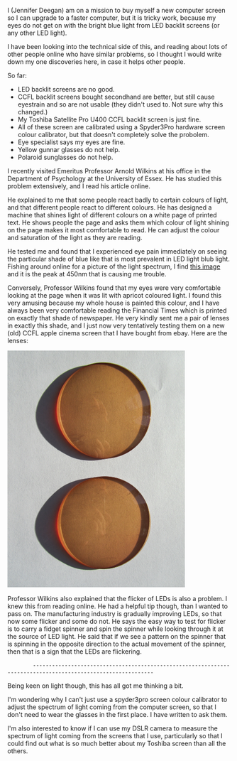 
I (Jennifer Deegan) am on a mission to buy myself a new computer screen so I can upgrade to a faster computer, but it is tricky work, because my eyes do not get on with the bright blue light from LED backlit screens (or any other LED light). 

I have been looking into the technical side of this, and reading about lots of other people online who have similar problems, so I thought I would write down my one discoveries here, in case it helps other people. 

So far:

- LED backlit screens are no good.
- CCFL backlit screens bought secondhand are better, but still cause eyestrain and so are not usable (they didn't used to. Not sure why this changed.)
- My Toshiba Satellite Pro U400 CCFL backlit screen is just fine. 
- All of these screen are calibrated using a Spyder3Pro hardware screen colour calibrator, but that doesn't completely solve the probolem.
- Eye specialist says my eyes are fine. 
- Yellow gunnar glasses do not help. 
- Polaroid sunglasses do not help. 

I recently visited Emeritus Professor Arnold Wilkins at his office in the Department of Psychology at the University of Essex. He has studied this problem extensively, and I read his <a hred="https://theconversation.com/the-scientific-reason-you-dont-like-led-bulbs-and-the-simple-way-to-fix-them-81639"> article</a> online.

He explained to me that some people react badly to certain colours of light, and that different people react to different colours. He has designed a machine that shines light of different colours on a white page of printed text. He shows people the page and asks them which colour of light shining on the page makes it most comfortable to read. He can adjust the colour and saturation of the light as they are reading. 

He tested me and found that I experienced eye pain immediately on seeing the particular shade of blue like that is most prevalent in LED light blub light. Fishing around online for a picture of the light spectrum, I find <a href="https://i.stack.imgur.com/lkyXG.png"> this image</a> and it is the peak at 450nm that is causing me trouble. 

Conversely, Professor Wilkins found that my eyes were very comfortable looking at the page when it was lit with apricot coloured light. I found this very amusing because my whole house is painted this colour, and I have always been very comfortable reading the Financial Times which is printed on exactly that shade of newspaper. He very kindly sent me a pair of lenses in exactly this shade, and I just now very tentatively testing them on a new (old) CCFL apple cinema screen that I have bought from ebay. Here are the lenses:


<img src="images/lenses.JPG" width="400" alt="image"/>

Professor Wilkins also explained that the flicker of LEDs is also a problem. I knew this from reading online. He had a helpful tip though, than I wanted to pass on. The manufacturing industry is gradually improving LEDs, so that now some flicker and some do not. He says the easy way to test for flicker is to carry a fidget spinner and spin the spinner while looking through it at the source of LED light. He said that if we see a pattern on the spinner that is spinning in the opposite direction to the actual movement of the spinner, then that is a sign that the LEDs are flickering. 

            ------------------------------------------------------------------------------------------------------------


Being keen on light though, this has all got me thinking a bit. 

I'm wondering why I can't just use a spyder3pro screen colour calibrator to adjust the spectrum of light coming from the computer screen, so that I don't need to wear the glasses in the first place. I have written to ask them. 

I'm also interested to know if I can use my DSLR camera to measure the spectrum of light coming from the screens that I use, particularly so that I could find out what is so much better about my Toshiba screen than all the others. 





